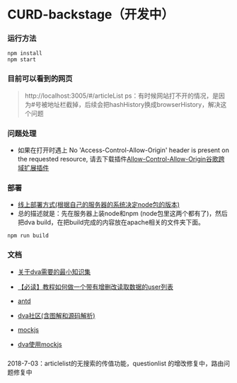 # CURD-backstage（开发中）


### 运行方法
```
npm install
npm start
```
### 目前可以看到的网页
> http://localhost:3005/#/articleList
> ps：有时候网站打不开的情况，是因为#号被地址栏截掉，后续会把hashHistory换成browserHistory，解决这个问题


### 问题处理
- 如果在打开时遇上 No 'Access-Control-Allow-Origin' header is present on the requested resource,
请去下载插件[Allow-Control-Allow-Origin谷歌跨域扩展插件](https://download.csdn.net/download/zz975896590/10266971)

### 部署
- [线上部署方式(根据自己的服务器的系统决定node包的版本)](https://blog.csdn.net/xerysherryx/article/details/78920978)
- 总的描述就是：先在服务器上装node和npm (node包里这两个都有了)，然后把dva build，在把build完成的内容放在apache相关的文件夹下面。
```
npm run build
```

### 文档
- [关于dva需要的最小知识集](https://github.com/dvajs/dva-knowledgemap)

- [【必读】教程如何做一个带有增删改读取数据的user列表](https://github.com/dvajs/dva-docs/blob/master/v1/zh-cn/tutorial/01-%E6%A6%82%E8%A6%81.md)
- [antd](https://ant.design/docs/react/introduce-cn)
- [dva社区(含图解和源码解析)](https://dvajs.com/guide/)
- [mockjs](http://mockjs.com/dist/mock.js)
- [dva使用mockjs](http://doc.okbase.net/tjc1996/archive/262169.html)

### 
2018-7-03：articlelist的无搜索的传值功能，questionlist 的增改修复中，路由问题修复中